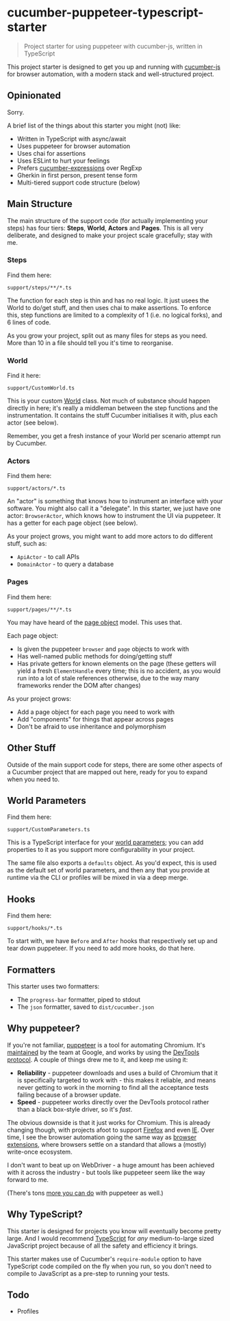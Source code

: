 # cucumber-puppeteer-typescript-starter

> Project starter for using puppeteer with cucumber-js, written in TypeScript

This project starter is designed to get you up and running with [cucumber-js](https://github.com/cucumber/cucumber-js) for browser automation, with a modern stack and well-structured project.

## Opinionated

Sorry.

A brief list of the things about this starter you might (not) like:

- Written in TypeScript with async/await
- Uses puppeteer for browser automation
- Uses chai for assertions
- Uses ESLint to hurt your feelings
- Prefers [cucumber-expressions](https://cucumber.io/docs/cucumber/cucumber-expressions/) over RegExp
- Gherkin in first person, present tense form
- Multi-tiered support code structure (below)

## Main Structure

The main structure of the support code (for actually implementing your steps) has four tiers: **Steps**, **World**, **Actors** and **Pages**. This is all very deliberate, and designed to make your project scale gracefully; stay with me.

### Steps

Find them here:

```
support/steps/**/*.ts
```

The function for each step is thin and has no real logic. It just usees the World to do/get stuff, and then uses chai to make assertions. To enforce this, step functions are limited to a complexity of 1 (i.e. no logical forks), and 6 lines of code.

As you grow your project, split out as many files for steps as you need. More than 10 in a file should tell you it's time to reorganise.

### World

Find it here:

```
support/CustomWorld.ts
```

This is your custom [World](https://github.com/cucumber/cucumber-js/blob/master/docs/support_files/world.md) class. Not much of substance should happen directly in here; it's really a middleman between the step functions and the instrumentation. It contains the stuff Cucumber initialises it with, plus each actor (see below).

Remember, you get a fresh instance of your World per scenario attempt run by Cucumber.

### Actors

Find them here:

```
support/actors/*.ts
```

An "actor" is something that knows how to instrument an interface with your software. You might also call it a "delegate". In this starter, we just have one actor: `BrowserActor`, which knows how to instrument the UI via puppeteer. It has a getter for each page object (see below).

As your project grows, you might want to add more actors to do different stuff, such as:

- `ApiActor` - to call APIs
- `DomainActor` - to query a database

### Pages

Find them here:

```
support/pages/**/*.ts
```

You may have heard of the [page object](https://martinfowler.com/bliki/PageObject.html) model. This uses that.

Each page object:

- Is given the puppeteer `browser` and `page` objects to work with
- Has well-named public methods for doing/getting stuff
- Has private getters for known elements on the page (these getters will yield a fresh `ElementHandle` every time; this is no accident, as you would run into a lot of stale references otherwise, due to the way many frameworks render the DOM after changes)

As your project grows:

- Add a page object for each page you need to work with
- Add "components" for things that appear across pages
- Don't be afraid to use inheritance and polymorphism

## Other Stuff

Outside of the main support code for steps, there are some other aspects of a Cucumber project that are mapped out here, ready for you to expand when you need to.

## World Parameters

Find them here:

```
support/CustomParameters.ts
```

This is a TypeScript interface for your [world parameters](https://github.com/cucumber/cucumber-js/blob/master/docs/cli.md#world-parameters); you can add properties to it as you support more configurability in your project. 

The same file also exports a `defaults` object. As you'd expect, this is used as the default set of world parameters, and then any that you provide at runtime via the CLI or profiles will be mixed in via a deep merge.

## Hooks

Find them here:

```
support/hooks/*.ts
```

To start with, we have `Before` and `After` hooks that respectively set up and tear down puppeteer. If you need to add more hooks, do that here.

## Formatters

This starter uses two formatters:
- The `progress-bar` formatter, piped to stdout
- The `json` formatter, saved to `dist/cucumber.json`

## Why puppeteer?

If you're not familiar, [puppeteer](https://pptr.dev/) is a tool for automating Chromium. It's [maintained](https://github.com/puppeteer/puppeteer) by the team at Google, and works by using the [DevTools protocol](https://chromedevtools.github.io/devtools-protocol/). A couple of things drew me to it, and keep me using it:

- **Reliability** - puppeteer downloads and uses a build of Chromium that it is specifically targeted to work with - this makes it reliable, and means never getting to work in the morning to find all the acceptance tests failing because of a browser update.
- **Speed** - puppeteer works directly over the DevTools protocol rather than a black box-style driver, so it's _fast_.

The obvious downside is that it just works for Chromium. This is already changing though, with projects afoot to support [Firefox](https://github.com/puppeteer/puppeteer/tree/master/experimental/puppeteer-firefox) and even [IE](https://github.com/TechQuery/Puppeteer-IE). Over time, I see the browser automation going the same way as [browser extensions](https://developer.mozilla.org/en-US/docs/Mozilla/Add-ons/WebExtensions), where browsers settle on a standard that allows a (mostly) write-once ecosystem.

I don't want to beat up on WebDriver - a huge amount has been achieved with it across the industry - but tools like puppeteer seem like the way forward to me.

(There's tons [more you can do](https://github.com/transitive-bullshit/awesome-puppeteer) with puppeteer as well.)

## Why TypeScript?

This starter is designed for projects you know will eventually become pretty large. And I would recommend [TypeScript](https://www.typescriptlang.org/) for _any_ medium-to-large sized JavaScript project because of all the safety and efficiency it brings.

This starter makes use of Cucumber's `require-module` option to have TypeScript code compiled on the fly when you run, so you don't need to compile to JavaScript as a pre-step to running your tests. 

## Todo

- Profiles
